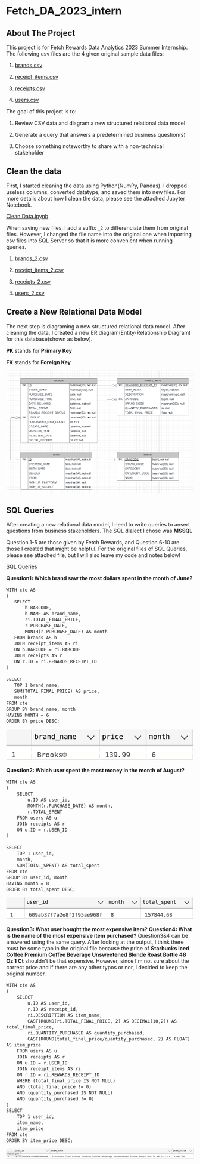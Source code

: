 # Fetch_DA_2023_intern

## About The Project
This project is for Fetch Rewards Data Analytics 2023 Summer Internship. 
The following csv files are the 4 given original sample data files:

1. [brands.csv](Original%20csv%20files/brands.csv)

2. [receipt_items.csv](Original%20csv%20files/receipt_items.csv)

3. [receipts.csv](Original%20csv%20files/receipts.csv)

4. [users.csv](Original%20csv%20files/users.csv)

The goal of this project is to:
1. Review CSV data and diagram a new structured relational data model

2. Generate a query that answers a predetermined business question(s) 

3. Choose something noteworthy to share with a non-technical stakeholder

## Clean the data
First, I started cleaning the data using Python(NumPy, Pandas). I dropped useless columns, converted datatype, and saved them into new files.
For more details about how I clean the data, please see the attached Jupyter Notebook.

[Clean Data.ipynb](Clean%20Data.ipynb)

When saving new files, I add a suffix ```_2``` to differenciate them from original files. However, I changed the file name into the original one when importing csv files into SQL Server so that it is more convenient when running queries.

1. [brands_2.csv](New%20csv%20files/brands_2.csv)

2. [receipt_items_2.csv](New%20csv%20files/receipt_items_2.csv)

3. [receipts_2.csv](New%20csv%20files/receipts_2.csv)

4. [users_2.csv](New%20csv%20files/users_2.csv)


## Create a New Relational Data Model
The next step is diagraming a new structured relational data model. After cleaning the data, I created a new ER diagram(Entity-Relationship Diagram) for this database(shown as below).

**PK** stands for **Primary Key**

**FK** stands for **Foreign Key**

![Relational Data Model Diagram](Relational%20Data%20Model.png)

 ## SQL Queries
After creating a new relational data model, I need to write queries to ansert questions from business stakeholders.
The SQL dialect I chose was **MSSQL**

Question 1-5 are those given by Fetch Rewards, and Question 6-10 are those I created that might be helpful.
For the original files of SQL Queries, please see attached file, but I will also leave my code and notes below!
 
 [SQL Queries](SQLQuery.sql)

 **Question1: Which brand saw the most dollars spent in the month of June?**
 
 ```
WITH cte AS
(
    SELECT
        b.BARCODE,
        b.NAME AS brand_name,
        ri.TOTAL_FINAL_PRICE,
        r.PURCHASE_DATE,
        MONTH(r.PURCHASE_DATE) AS month
    FROM brands AS b
    JOIN receipt_items AS ri
    ON b.BARCODE = ri.BARCODE
    JOIN receipts AS r
    ON r.ID = ri.REWARDS_RECEIPT_ID
)

SELECT
    TOP 1 brand_name,
    SUM(TOTAL_FINAL_PRICE) AS price,
    month
FROM cte
GROUP BY brand_name, month
HAVING MONTH = 6
ORDER BY price DESC;
 ```
![Q1 output](SQL%20questions%20output/Q1%20output.png)

**Question2: Which user spent the most money in the month of August?**
```
WITH cte AS
(
    SELECT
        u.ID AS user_id,
        MONTH(r.PURCHASE_DATE) AS month,
        r.TOTAL_SPENT
    FROM users AS u
    JOIN receipts AS r
    ON u.ID = r.USER_ID
)

SELECT
    TOP 1 user_id,
    month,
    SUM(TOTAL_SPENT) AS total_spent
FROM cte
GROUP BY user_id, month
HAVING month = 8
ORDER BY total_spent DESC;
```
![Q2 output](SQL%20questions%20output/Q2%20output.png)

**Question3: What user bought the most expensive item?**
**Question4: What is the name of the most expensive item purchased?**
Question3&4 can be answered using the same query. After looking at the output, I think there must be some typo in the original file because the price of **Starbucks Iced Coffee Premium Coffee Beverage Unsweetened Blonde Roast Bottle 48 Oz 1 Ct** shouldn't be that expensive. However, since I'm not sure about the correct price and if there are any other typos or nor, I decided to keep the original number.

```
WITH cte AS
(
    SELECT
        u.ID AS user_id,
        r.ID AS receipt_id,
        ri.DESCRIPTION AS item_name,
        CAST(ROUND(ri.TOTAL_FINAL_PRICE, 2) AS DECIMAL(10,2)) AS total_final_price,
        ri.QUANTITY_PURCHASED AS quantity_purchased,
        CAST(ROUND(total_final_price/quantity_purchased, 2) AS FLOAT) AS item_price
    FROM users AS u
    JOIN receipts AS r
    ON u.ID = r.USER_ID
    JOIN receipt_items AS ri
    ON r.ID = ri.REWARDS_RECEIPT_ID
    WHERE (total_final_price IS NOT NULL)
    AND (total_final_price != 0)
    AND (quantity_purchased IS NOT NULL)
    AND (quantity_purchased != 0)
)
SELECT
    TOP 1 user_id,
    item_name,
    item_price
FROM cte
ORDER BY item_price DESC;
```
![Q3Q4 output](SQL%20questions%20output/Q3Q4%20output.png)